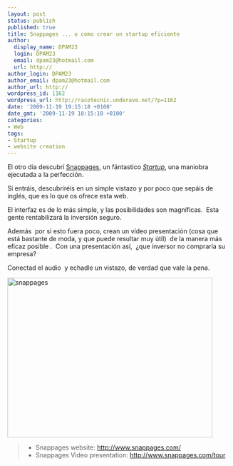 ```yaml
---
layout: post
status: publish
published: true
title: Snappages ... o como crear un startup eficiente
author:
  display_name: DPAM23
  login: DPAM23
  email: dpam23@hotmail.com
  url: http://
author_login: DPAM23
author_email: dpam23@hotmail.com
author_url: http://
wordpress_id: 1162
wordpress_url: http://racotecnic.underave.net/?p=1162
date: '2009-11-19 19:15:18 +0100'
date_gmt: '2009-11-19 18:15:18 +0100'
categories:
- Web
tags:
- Startup
- website creation
---
```


El otro dia descubrí <a rel="nofollow" href="http://www.snappages.com/" target="_blank">Snappages</a>, un fántastico <a rel="nofollow" href="http://es.wikipedia.org/wiki/Compa%C3%B1%C3%ADa_startup" target="_blank"><em>Startup</em></a>, una maniobra ejecutada a la perfección.

Si entráis, descubriréis en un simple vistazo y por poco que sepáis de inglés, que es lo que os ofrece esta web.

El interfaz es de lo más simple, y las posibilidades son magníficas.  Esta gente rentabilizará la inversión seguro.

Además  por si esto fuera poco, crean un vídeo presentación (cosa que está bastante de moda, y que puede resultar muy útil)  de la manera más eficaz posible .  Con una presentación así,  ¿que inversor no compraría su empresa?

Conectad el audio  y echadle un vistazo, de verdad que vale la pena.

<img class="aligncenter size-full wp-image-1164" title="snappages" src="{{ site.url }}/uploads/2009/11/snappages.png" alt="snappages" width="460" height="358" />
<blockquote>

<ul>
<li> Snappages website: <a rel="nofollow" href="http://www.snappages.com/" target="_blank">http://www.snappages.com/</a></li>
<li> Snappages Video presentation: <a rel="nofollow" href="http://www.snappages.com/tour" target="_blank">http://www.snappages.com/tour</a></li>
</ul>
</blockquote>
